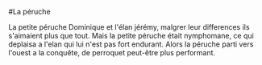 ﻿#La péruche

La petite péruche Dominique et l'élan jérémy, malgrer leur differences ils s'aimaient plus que tout. Mais la petite péruche était nymphomane, ce qui deplaisa a l'elan qui lui n'est pas fort endurant.
Alors la péruche parti vers l'ouest a la conquête, de perroquet peut-être plus performant.
